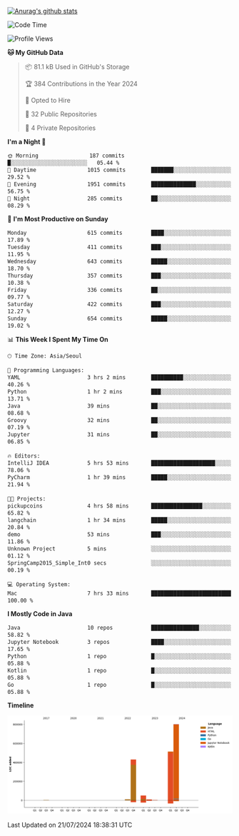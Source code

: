 [![Anurag's github stats](https://github-readme-stats.vercel.app/api?username=hajubal)](https://github.com/anuraghazra/github-readme-stats)

<!--START_SECTION:waka-->
![Code Time](http://img.shields.io/badge/Code%20Time-82%20hrs%2053%20mins-blue)

![Profile Views](http://img.shields.io/badge/Profile%20Views-0-blue)

**🐱 My GitHub Data** 

> 📦 81.1 kB Used in GitHub's Storage 
 > 
> 🏆 384 Contributions in the Year 2024
 > 
> 💼 Opted to Hire
 > 
> 📜 32 Public Repositories 
 > 
> 🔑 4 Private Repositories 
 > 
**I'm a Night 🦉** 

```text
🌞 Morning                187 commits         █░░░░░░░░░░░░░░░░░░░░░░░░   05.44 % 
🌆 Daytime                1015 commits        ███████░░░░░░░░░░░░░░░░░░   29.52 % 
🌃 Evening                1951 commits        ██████████████░░░░░░░░░░░   56.75 % 
🌙 Night                  285 commits         ██░░░░░░░░░░░░░░░░░░░░░░░   08.29 % 
```
📅 **I'm Most Productive on Sunday** 

```text
Monday                   615 commits         ████░░░░░░░░░░░░░░░░░░░░░   17.89 % 
Tuesday                  411 commits         ███░░░░░░░░░░░░░░░░░░░░░░   11.95 % 
Wednesday                643 commits         █████░░░░░░░░░░░░░░░░░░░░   18.70 % 
Thursday                 357 commits         ███░░░░░░░░░░░░░░░░░░░░░░   10.38 % 
Friday                   336 commits         ██░░░░░░░░░░░░░░░░░░░░░░░   09.77 % 
Saturday                 422 commits         ███░░░░░░░░░░░░░░░░░░░░░░   12.27 % 
Sunday                   654 commits         █████░░░░░░░░░░░░░░░░░░░░   19.02 % 
```


📊 **This Week I Spent My Time On** 

```text
🕑︎ Time Zone: Asia/Seoul

💬 Programming Languages: 
YAML                     3 hrs 2 mins        ██████████░░░░░░░░░░░░░░░   40.26 % 
Python                   1 hr 2 mins         ███░░░░░░░░░░░░░░░░░░░░░░   13.71 % 
Java                     39 mins             ██░░░░░░░░░░░░░░░░░░░░░░░   08.68 % 
Groovy                   32 mins             ██░░░░░░░░░░░░░░░░░░░░░░░   07.19 % 
Jupyter                  31 mins             ██░░░░░░░░░░░░░░░░░░░░░░░   06.85 % 

🔥 Editors: 
IntelliJ IDEA            5 hrs 53 mins       ████████████████████░░░░░   78.06 % 
PyCharm                  1 hr 39 mins        █████░░░░░░░░░░░░░░░░░░░░   21.94 % 

🐱‍💻 Projects: 
pickupcoins              4 hrs 58 mins       ████████████████░░░░░░░░░   65.82 % 
langchain                1 hr 34 mins        █████░░░░░░░░░░░░░░░░░░░░   20.84 % 
demo                     53 mins             ███░░░░░░░░░░░░░░░░░░░░░░   11.86 % 
Unknown Project          5 mins              ░░░░░░░░░░░░░░░░░░░░░░░░░   01.12 % 
SpringCamp2015_Simple_Int0 secs              ░░░░░░░░░░░░░░░░░░░░░░░░░   00.19 % 

💻 Operating System: 
Mac                      7 hrs 33 mins       █████████████████████████   100.00 % 
```

**I Mostly Code in Java** 

```text
Java                     10 repos            ███████████████░░░░░░░░░░   58.82 % 
Jupyter Notebook         3 repos             ████░░░░░░░░░░░░░░░░░░░░░   17.65 % 
Python                   1 repo              █░░░░░░░░░░░░░░░░░░░░░░░░   05.88 % 
Kotlin                   1 repo              █░░░░░░░░░░░░░░░░░░░░░░░░   05.88 % 
Go                       1 repo              █░░░░░░░░░░░░░░░░░░░░░░░░   05.88 % 
```



**Timeline**

![Lines of Code chart](https://raw.githubusercontent.com/hajubal/hajubal/main/assets/bar_graph.png)


 Last Updated on 21/07/2024 18:38:31 UTC
<!--END_SECTION:waka-->